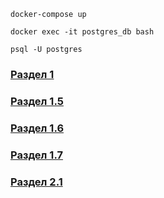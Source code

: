 `docker-compose up`

`docker exec -it postgres_db bash`

`psql -U postgres`

### [Раздел 1](https://github.com/vildan-valeev/python_sql_tutorial/blob/master/docs/readme_1.md)
### [Раздел 1.5](https://github.com/vildan-valeev/python_sql_tutorial/blob/master/docs/readme_1_5.md)
### [Раздел 1.6](https://github.com/vildan-valeev/python_sql_tutorial/blob/master/docs/readme_1_6.md)
### [Раздел 1.7](https://github.com/vildan-valeev/python_sql_tutorial/blob/master/docs/readme_1_7.md)
### [Раздел 2.1](https://github.com/vildan-valeev/python_sql_tutorial/blob/master/docs/readme_2_1.md)
